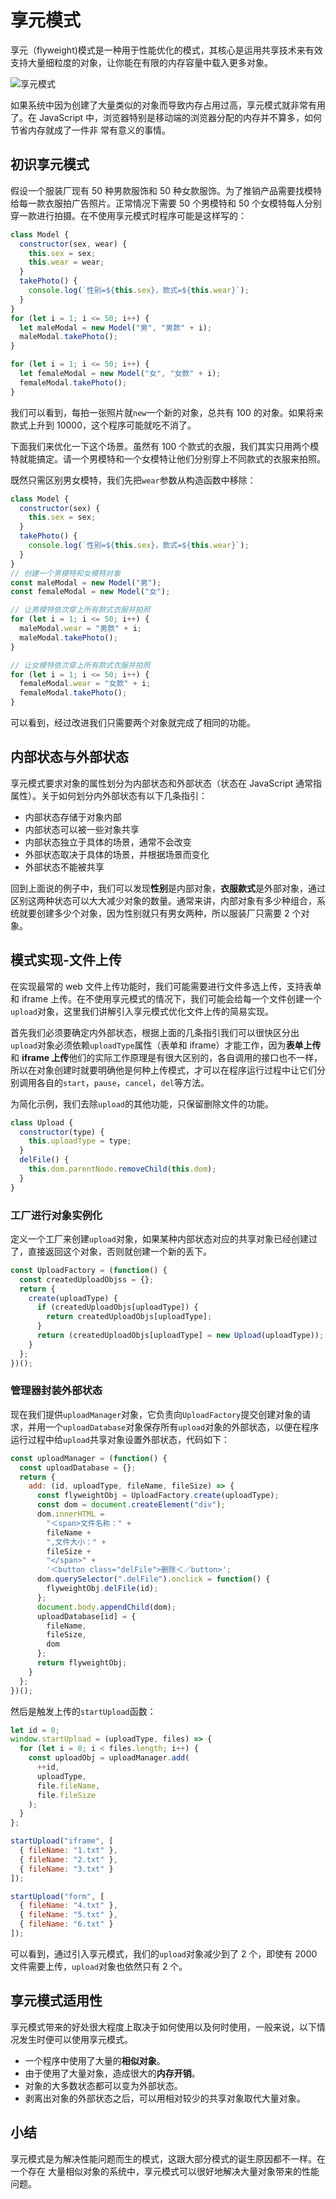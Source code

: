 # 享元模式

享元（flyweight)模式是一种用于性能优化的模式，其核心是运用共享技术来有效支持大量细粒度的对象，让你能在有限的内存容量中载入更多对象。

![享元模式](https://refactoringguru.cn/images/patterns/content/flyweight/flyweight-zh-2x.png)

如果系统中因为创建了大量类似的对象而导致内存占用过高，享元模式就非常有用了。在
JavaScript 中，浏览器特别是移动端的浏览器分配的内存并不算多，如何节省内存就成了一件非
常有意义的事情。

## 初识享元模式

假设一个服装厂现有 50 种男款服饰和 50 种女款服饰。为了推销产品需要找模特给每一款衣服拍广告照片。正常情况下需要 50 个男模特和 50 个女模特每人分别穿一款进行拍摄。在不使用享元模式时程序可能是这样写的：

```js
class Model {
  constructor(sex, wear) {
    this.sex = sex;
    this.wear = wear;
  }
  takePhoto() {
    console.log(`性别=${this.sex}，款式=${this.wear}`);
  }
}
for (let i = 1; i <= 50; i++) {
  let maleModal = new Model("男", "男款" + i);
  maleModal.takePhoto();
}

for (let i = 1; i <= 50; i++) {
  let femaleModal = new Model("女", "女款" + i);
  femaleModal.takePhoto();
}
```

我们可以看到，每拍一张照片就`new`一个新的对象，总共有 100 的对象。如果将来款式上升到 10000，这个程序可能就吃不消了。

下面我们来优化一下这个场景。虽然有 100 个款式的衣服，我们其实只用两个模特就能搞定。请一个男模特和一个女模特让他们分别穿上不同款式的衣服来拍照。

既然只需区别男女模特，我们先把`wear`参数从构造函数中移除：

```js
class Model {
  constructor(sex) {
    this.sex = sex;
  }
  takePhoto() {
    console.log(`性别=${this.sex}，款式=${this.wear}`);
  }
}
// 创建一个男模特和女模特对象
const maleModal = new Model("男");
const femaleModal = new Model("女");

// 让男模特依次穿上所有款式衣服并拍照
for (let i = 1; i <= 50; i++) {
  maleModal.wear = "男款" + i;
  maleModal.takePhoto();
}

// 让女模特依次穿上所有款式衣服并拍照
for (let i = 1; i <= 50; i++) {
  femaleModal.wear = "女款" + i;
  femaleModal.takePhoto();
}
```

可以看到，经过改进我们只需要两个对象就完成了相同的功能。

## 内部状态与外部状态

享元模式要求对象的属性划分为内部状态和外部状态（状态在 JavaScript 通常指属性）。关于如何划分内外部状态有以下几条指引：

- 内部状态存储于对象内部
- 内部状态可以被一些对象共享
- 内部状态独立于具体的场景，通常不会改变
- 外部状态取决于具体的场景，并根据场景而变化
- 外部状态不能被共享

回到上面说的例子中，我们可以发现**性别**是内部对象，**衣服款式**是外部对象，通过区别这两种状态可以大大减少对象的数量。通常来讲，内部对象有多少种组合，系统就要创建多少个对象，因为性别就只有男女两种，所以服装厂只需要 2 个对象。

## 模式实现-文件上传

在实现最常的 web 文件上传功能时，我们可能需要进行文件多选上传，支持表单和 iframe 上传。在不使用享元模式的情况下，我们可能会给每一个文件创建一个`upload`对象，这里我们讲解引入享元模式优化文件上传的简易实现。

首先我们必须要确定内外部状态，根据上面的几条指引我们可以很快区分出`upload`对象必须依赖`uploadType`属性（表单和 iframe）才能工作，因为**表单上传**和 **iframe 上传**他们的实际工作原理是有很大区别的，各自调用的接口也不一样，所以在对象创建时就要明确他是何种上传模式，才可以在程序运行过程中让它们分别调用各自的`start`，`pause`，`cancel`，`del`等方法。

为简化示例，我们去除`upload`的其他功能，只保留删除文件的功能。

```js
class Upload {
  constructor(type) {
    this.uploadType = type;
  }
  delFile() {
    this.dom.parentNode.removeChild(this.dom);
  }
}
```

### 工厂进行对象实例化

定义一个工厂来创建`upload`对象，如果某种内部状态对应的共享对象已经创建过了，直接返回这个对象，否则就创建一个新的丢下。

```js
const UploadFactory = (function() {
  const createdUploadObjss = {};
  return {
    create(uploadType) {
      if (createdUploadObjs[uploadType]) {
        return createdUploadObjs[uploadType];
      }
      return (createdUploadObjs[uploadType] = new Upload(uploadType));
    }
  };
})();
```

### 管理器封装外部状态

现在我们提供`uploadManager`对象，它负责向`UploadFactory`提交创建对象的请求，并用一个`uploadDatabase`对象保存所有`upload`对象的外部状态，以便在程序运行过程中给`upload`共享对象设置外部状态，代码如下：

```js
const uploadManager = (function() {
  const uploadDatabase = {};
  return {
    add: (id, uploadType, fileName, fileSize) => {
      const flyweightObj = UploadFactory.create(uploadType);
      const dom = document.createElement("div");
      dom.innerHTML =
        "＜span>文件名称：" +
        fileName +
        ",文件大小：" +
        fileSize +
        "</span>" +
        '＜button class="delFile">删除＜／button>';
      dom.querySelector(".delFile").onclick = function() {
        flyweightObj.delFile(id);
      };
      document.body.appendChild(dom);
      uploadDatabase[id] = {
        fileName,
        fileSize,
        dom
      };
      return flyweightObj;
    }
  };
})();
```

然后是触发上传的`startUpload`函数：

```js
let id = 0;
window.startUpload = (uploadType, files) => {
  for (let i = 0; i < files.length; i++) {
    const uploadObj = uploadManager.add(
      ++id,
      uploadType,
      file.fileName,
      file.fileSize
    );
  }
};

startUpload("iframe", [
  { fileName: "1.txt" },
  { fileName: "2.txt" },
  { fileName: "3.txt" }
]);

startUpload("form", [
  { fileName: "4.txt" },
  { fileName: "5.txt" },
  { fileName: "6.txt" }
]);
```

可以看到，通过引入享元模式，我们的`upload`对象减少到了 2 个，即使有 2000 文件需要上传，`upload`对象也依然只有 2 个。

## 享元模式适用性

享元模式带来的好处很大程度上取决于如何使用以及何时使用，一般来说，以下情况发生时便可以使用享元模式。

- 一个程序中使用了大量的**相似对象**。
- 由于使用了大量对象，造成很大的**内存开销**。
- 对象的大多数状态都可以变为外部状态。
- 剥离出对象的外部状态之后，可以用相对较少的共享对象取代大量对象。

## 小结

享元模式是为解决性能问题而生的模式，这跟大部分模式的诞生原因都不一样。在一个存在
大量相似对象的系统中，享元模式可以很好地解决大量对象带来的性能问题。
